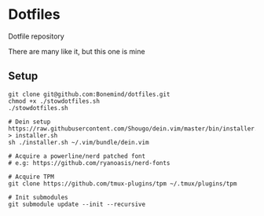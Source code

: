 Dotfiles
=======

Dotfile repository

There are many like it, but this one is mine

## Setup

```
git clone git@github.com:Bonemind/dotfiles.git
chmod +x ./stowdotfiles.sh
./stowdotfiles.sh

# Dein setup
https://raw.githubusercontent.com/Shougo/dein.vim/master/bin/installer.sh > installer.sh
sh ./installer.sh ~/.vim/bundle/dein.vim

# Acquire a powerline/nerd patched font
# e.g: https://github.com/ryanoasis/nerd-fonts

# Acquire TPM
git clone https://github.com/tmux-plugins/tpm ~/.tmux/plugins/tpm

# Init submodules
git submodule update --init --recursive
```
